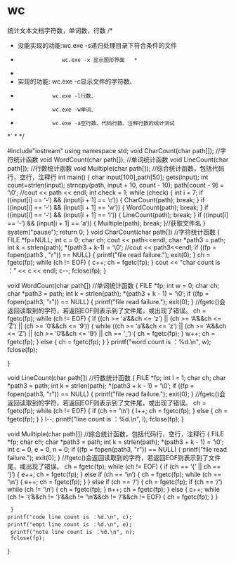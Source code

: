 # wc
统计文本文档字符数，单词数，行数
 /*
  *    没能实现的功能:wc.exe -s递归处理目录下符合条件的文件
  *                   wc.exe -x 显示图形界面   *
  *
  *    实现的功能: wc.exe -c显示文件的字符数、
  *                wc.exe -l行数、
  *                wc.exe -w单词、
  *                wc.exe -a空行数、代码行数、注释行数的统计测试
  *`
  *
  */
  
  #include"iostream"
  using namespace std;
  void CharCount(char path[]);  //字符统计函数
  void WordCount(char path[]);  //单词统计函数
  void LineCount(char path[]);  //行数统计函数
  void Muiltiple(char path[]);  //综合统计函数，包括代码行，空行，注释行
  int main()
  {
     char input[100],path[50];
     gets(input);
      int count=strlen(input);
      strncpy(path, input + 10,  count - 10);
     path[count - 9] = ‘\0‘;
     //cout << path << endl;
      int check = 1;
      while (check)
      {
          int i = 7;
          if ((input[i] == ‘-‘) && (input[i + 1] == ‘c‘))
          {
              CharCount(path);
              break;
         }
         if ((input[i] == ‘-‘) && (input[i + 1] == ‘w‘))
         {
             WordCount(path);
              break;
          }
          if ((input[i] == ‘-‘) && (input[i + 1] == ‘l‘))
          {
              LineCount(path);
              break;
        }
          if ((input[i] == ‘-‘) && (input[i + 1] == ‘a‘))
          {
              Muiltiple(path);
              break;
          }//获取文件名
      }
      system("pause");
      return 0;
  }
  void CharCount(char path[]) //字符统计函数
  {
      FILE *fp=NULL;
      int c = 0;
      char ch;
      cout << path<<endl;
      char *path3 = path;
      int k = strlen(path);
      *(path3 + k-1) = ‘\0‘;
      //cout << path3<<endl;
      if ((fp = fopen(path3 , "r")) == NULL)
      {
          printf("file read failure.");
          exit(0);
     }
      ch = fgetc(fp);
      while (ch != EOF)
      {
          c++;
          ch = fgetc(fp);
      }
      cout << "char count is ：" << c << endl;
      c--;
      fclose(fp);
  }
  
  void WordCount(char path[]) //单词统计函数
  {
      FILE *fp;
      int w = 0;
      char ch;
      char *path3 = path;
      int k = strlen(path);
      *(path3 + k - 1) = ‘\0‘;
     if ((fp = fopen(path3, "r")) == NULL)
      {
          printf("file read failure.");
          exit(0);
      }
      //fgetc()会返回读取到的字符，若返回EOF则表示到了文件尾，或出现了错误。
      ch = fgetc(fp);
      while (ch != EOF)
      {
         if ((ch >= ‘a‘&&ch <= ‘z‘) || (ch >= ‘A‘&&ch <= ‘Z‘) || (ch >= ‘0‘&&ch <= ‘9‘))
         {
             while ((ch >= ‘a‘&&ch <= ‘z‘) || (ch >= ‘A‘&&ch <= ‘Z‘) || (ch >= ‘0‘&&ch <= ‘9‘) || ch == ‘_‘)
            {
                 ch = fgetc(fp);
            }
             w++;
             ch = fgetc(fp);
         }
         else
         {
             ch = fgetc(fp);
         }
     }
    printf("word count is ：%d.\n", w);
    fclose(fp);

 }
 
 void LineCount(char path[]) //行数统计函数
 {
     FILE *fp;
     int l = 1;
     char ch;
    char *path3 = path;
     int k = strlen(path);
     *(path3 + k - 1) = ‘\0‘;
     if ((fp = fopen(path3, "r")) == NULL)
     {
         printf("file read failure.");
         exit(0);
     }
     //fgetc()会返回读取到的字符，若返回EOF则表示到了文件尾，或出现了错误。
     ch = fgetc(fp);
     while (ch != EOF)
     {
        if (ch == ‘\n‘)
         {
             l++;
             ch = fgetc(fp);
         }
         else
        {
             ch = fgetc(fp);
         }
     }
     l--;
     printf("line count is ：%d.\n", l);
     fclose(fp);
 }
 
 void Muiltiple(char path[])  //综合统计函数，包括代码行，空行，注释行
 {
     FILE *fp;
    char ch;
     char *path3 = path;
     int k = strlen(path);
     *(path3 + k - 1) = ‘\0‘;
     int c = 0, e = 0, n = 0;
     if ((fp = fopen(path3, "r")) == NULL)
     {
         printf("file read failure.");
         exit(0);
     }
     //fgetc()会返回读取到的字符，若返回EOF则表示到了文件尾，或出现了错误。
     ch = fgetc(fp);
     while (ch != EOF)
     {
         if (ch == ‘{‘ || ch == ‘}‘)
         {
             e++;
             ch = fgetc(fp);
         }
         else if (ch == ‘\n‘)
         {
             ch = fgetc(fp);
            while (ch == ‘\n‘)
             {
                 e++;
                 ch = fgetc(fp);
             }
         }
         else if (ch == ‘/‘)
         {
             ch = fgetc(fp);
             if (ch == ‘/‘)
             while (ch != ‘\n‘)
         {
                 ch = fgetc(fp);
             }
             n++;
            ch = fgetc(fp);
         }
         else
         {
             c++;
            while (ch != ‘{‘&&ch != ‘}‘&&ch != ‘\n‘&&ch != ‘/‘&&ch != EOF)
            {
                ch = fgetc(fp);
            }
         }

     }
    printf("code line count is ：%d.\n", c);
    printf("empt line count is ：%d.\n", e);
     printf("note line count is ：%d.\n", n);
     fclose(fp);
 }
